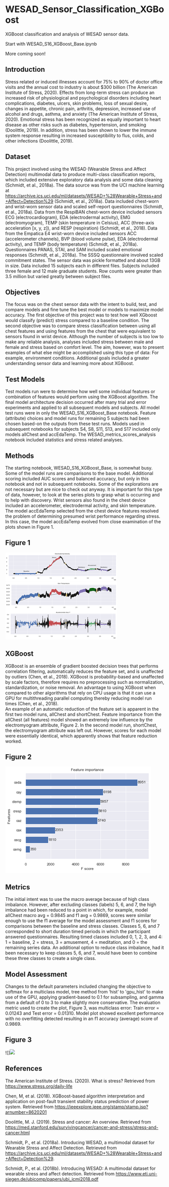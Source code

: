 # WESAD_Sensor_Classification_XGBoost
XGBoost classification and analysis of WESAD sensor data.

Start with WESAD_S16_XGBoost_Base.ipynb

More coming soon!

## Introduction
Stress related or induced illnesses account for 75% to 90% of doctor office visits and the annual cost to industry is about $300 billion (The American Institute of Stress, 2020).  Effects from long-term stress can produce an increased risk of physiological and psychological disorders including heart complications, diabetes, ulcers, skin problems, loss of sexual desire, changes in appetite, chronic pain, arthritis, depression, increased use of alcohol and drugs, asthma, and anxiety (The American Institute of Stress, 2020).  Emotional stress has been recognized as equally important to heart disease as other risks such as diabetes, hypertension, and smoking (Doolittle, 2019).  In addition, stress has been shown to lower the immune system response resulting in increased susceptibility to flus, colds, and other infections (Doolittle, 2019).  

## Dataset
This project involved using the WESAD (Wearable Stress and Affect Detection) multimodal data to produce multi-class classification reports, which included extensive exploratory data analysis and some data cleaning (Schmidt, et al., 2018a).  The data source was from the UCI machine learning at https://archive.ics.uci.edu/ml/datasets/WESAD+%28Wearable+Stress+and+Affect+Detection%29 (Schmidt, et al., 2018a).  Data included chest-worn and wrist-worn sensor data and scaled self-report questionnaires (Schmidt, et al., 2018a).   Data from the RespiBAN chest-worn device included sensors ECG (electrocardiogram), EDA (electrodermal activity), EMG (electromyogram), TEMP (skin temperature in Celsius), ACC (three-axis acceleration [x, y, z]), and RESP (respiration) (Schmidt, et al., 2018).  Data from the Empatica E4 wrist-worn device included sensors ACC (accelerometer channels), BVP (blood volume pulse), EDA (electrodermal activity), and TEMP (body temperature) (Schmidt, et al., 2018a).  Questionnaires PANAS, STAI, and SAM included scaled emotional responses (Schmidt, et al., 2018a).  The SSSQ questionnaire involved scaled commitment states.  The sensor data was pickle formatted and about 13GB in size.  Data included 15 subjects each in different files.  Subjects included three female and 12 male graduate students.  Row counts were greater than 3.5 million but varied greatly between subject files. 

## Objectives
The focus was on the chest sensor data with the intent to build, test, and compare models and fine tune the best model or models to maximize model accuracy.  The first objective of this project was to test how well XGboost would classify (predict) stress compared to a baseline condition.  The second objective was to compare stress classification between using all chest features and using features from the chest that were equivalent to sensors found in wrist device. Although the number of subjects is too low to make any reliable analysis, analyses included stress between male and female and stress based on comfort level.  The aim, however, was to present examples of what else might be accomplished using this type of data: For example, environment conditions.  Additional goals included a greater understanding sensor data and learning more about XGBoost. 

## Test Models
Test models run were to determine how well some individual features or combination of features would perform using the XGBoost algorithm.  The final model architecture decision occurred after many trial and error experiments and applied to all subsequent models and subjects. All model test runs were in only the WESAD_S16_XGBoost_Base notebook.  Feature (attribute) choices and model runs for remaining 5 subjects had been chosen based-on the outputs from these test runs.  Models used in subsequent notebooks for subjects S4, S8, S11, S13, and S17 included only models allChest and accEdaTemp.  The WESAD_metrics_scores_analysis notebook included statistics and stress related analyses. 

## Methods 
The starting notebook, WESAD_S16_XGBoost_Base, is somewhat busy.  Some of the model runs are comparisons to the base model.  Additional scoring included AUC scores and balanced accuracy, but only in this notebook and not in subsequent notebooks.  Some of the explorations are not necessary but are nice to check out anyway.  It is important for this type of data, however, to look at the series plots to grasp what is occurring and to help with discovery.  Wrist sensors also found in the chest device included an accelerometer, electrodermal activity, and skin temperature. The model accEdaTemp selected from the chest device features resolved the problem of determining presumed wrist performance regarding stress.  In this case, the model accEdaTemp evolved from close examination of the plots shown in Figure 1. 
## Figure 1
![](Images/series_plots_example.png) 

## XGBoost 
XGBoost is an ensemble of gradient boosted decision trees that performs correlation filtering, automatically reduces the feature set, and is unaffected by outliers (Chen, et al., 2018).    XGBoost is probability-based and unaffected by scale factors, therefore requires no preprocessing such as normalization, standardization, or noise removal.  An advantage to using XGBoost when compared to other algorithms that rely on CPU usage is that it can use a GPU for multithreading parallel computing thereby reducing model run times (Chen, et al., 2018).  
An example of an automatic reduction of the feature set is apparent in the first two model runs, allChest and shortChest.  Feature importance from the allChest (all features) model showed an extremely low influence by the electromyogram attribute, Figure 2.  In the second model run, shortChest, the electromyogram attribute was left out.  However, scores for each model were essentially identical, which apparently shows that feature reduction worked.
## Figure 2
![](Images/feature_importance.png) 

## Metrics
The initial intent was to use the macro average because of high class imbalance.  However, after excluding classes (labels) 5, 6, and 7, the high imbalance had been reduced to a point in which, for example, model allChest macro avg = 0.9845 and f1 avg = 0.9869, scores were similar enough to use the f1 average for the model assessment and f1 scores for comparisons between the baseline and stress classes.  Classes 5, 6, and 7 corresponded to short duration timed periods in which the participant answered questionnaires.  Resulting timed classes included 0, 1, 2, 3, and 4: 1 = baseline, 2 = stress, 3 = amusement, 4 = meditation, and 0 = the remaining series data.  An additional option to reduce class imbalance, had it been necessary to keep classes 5, 6, and 7, would have been to combine these three classes to create a single class. 

## Model Assessment 
Changes to the default parameters included changing the objective to softmax for a multiclass model, tree method from ‘hist’ to 'gpu_hist' to make use of the GPU, applying gradient-based to 0.1 for subsampling, and gamma from a default of 0 to 3 to make slightly more conservative.  The evaluation metric used to create the plot, Figure 3, was multiclass error: Train error = 0.01243 and Test error = 0.01310.  Model plot showed excellent performance with no overfitting detected resulting in an f1 accuracy (average) score of 0.9869.  
## Figure 3
 
![]<img src=(Images/merror_plot.png)  width="20" />
## References
The American Institute of Stress. (2020). What is stress? Retrieved from https://www.stress.org/daily-life

Chen, M, et al. (2018). XGBoost-based algorithm interpretation and application on post-fault transient stability status prediction of power system. Retrieved from https://ieeexplore.ieee.org/stamp/stamp.jsp?arnumber=8620201

Doolittle, M. J. (2019). Stress and cancer: An overview. Retrieved from https://med.stanford.edu/survivingcancer/cancer-and-stress/stress-and-cancer.html

Schmidt, P., et al. (2018a).  Introducing WESAD, a multimodal dataset for Wearable Stress and Affect Detection. Retrieved from https://archive.ics.uci.edu/ml/datasets/WESAD+%28Wearable+Stress+and+Affect+Detection%29.  

Schmidt, P., et al. (2018b). Introducing WESAD: A multimodal dataset for wearable stress and affect detection. Retrieved from https://www.eti.uni-siegen.de/ubicomp/papers/ubi_icmi2018.pdf 




